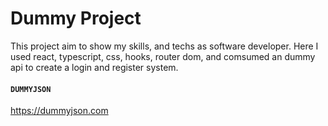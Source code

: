 # Dummy Project

This project aim to show my skills, and techs as software developer.
Here I used react, typescript, css, hooks, router dom, and comsumed an dummy api to create a login and register system.

#### `DUMMYJSON`

https://dummyjson.com
